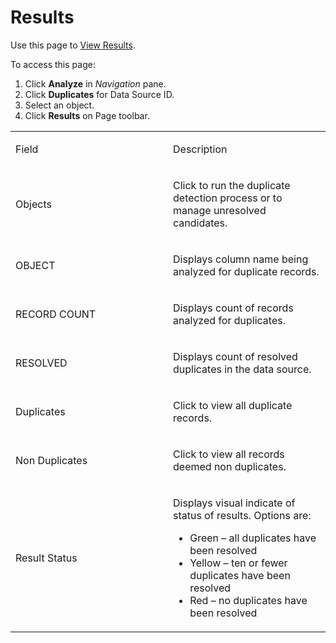# Results

<div class="use">

Use this page to [View
Results](../../../Migration/Construct/Use_Cases/View_Results.htm).

</div>

To access this page:

1.  Click **Analyze** in *Navigation* pane.
2.  Click **Duplicates** for Data Source ID.
3.  Select an object.
4.  Click **Results** on Page toolbar.

<table>
<colgroup>
<col style="width: 50%" />
<col style="width: 50%" />
</colgroup>
<tbody>
<tr class="odd">
<td><p>Field</p></td>
<td><p>Description</p></td>
</tr>
<tr class="even">
<td><p>Objects</p></td>
<td><p>Click to run the duplicate detection process or to manage unresolved candidates.</p></td>
</tr>
<tr class="odd">
<td><p>OBJECT</p></td>
<td><p>Displays column name being analyzed for duplicate records.</p></td>
</tr>
<tr class="even">
<td><p>RECORD COUNT</p></td>
<td><p>Displays count of records analyzed for duplicates.</p></td>
</tr>
<tr class="odd">
<td><p>RESOLVED</p></td>
<td><p>Displays count of resolved duplicates in the data source.</p></td>
</tr>
<tr class="even">
<td><p>Duplicates</p></td>
<td><p>Click to view all duplicate records.</p></td>
</tr>
<tr class="odd">
<td><p>Non Duplicates</p></td>
<td><p>Click to view all records deemed non duplicates.</p></td>
</tr>
<tr class="even">
<td><p>Result Status</p></td>
<td><p>Displays visual indicate of status of results. Options are:</p>
<ul>
<li>Green – all duplicates have been resolved</li>
<li>Yellow – ten or fewer duplicates have been resolved</li>
<li>Red – no duplicates have been resolved</li>
</ul></td>
</tr>
</tbody>
</table>
